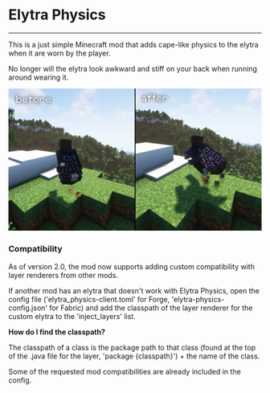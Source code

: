 # Elytra Physics
---

This is a just simple Minecraft mod that adds cape-like physics to the elytra when it are worn by the player.

No longer will the elytra look awkward and stiff on your back when running around wearing it.

![demo](elytraPhysics_demo.png)

### Compatibility

As of version 2.0, the mod now supports adding custom compatibility with layer renderers from other mods.

If another mod has an elytra that doesn't work with Elytra Physics, open the config file ('elytra_physics-client.toml' for Forge, 'elytra-physics-config.json' for Fabric) and add the classpath of the layer renderer for the custom elytra to the 'inject_layers' list.

**How do I find the classpath?**

The classpath of a class is the package path to that class (found at the top of the .java file for the layer, 'package {classpath}') + the name of the class.

Some of the requested mod compatibilities are already included in the config.